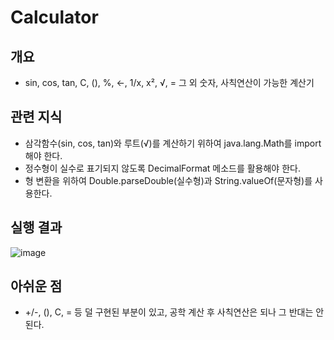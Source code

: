 # Calculator

## 개요
- sin, cos, tan, C, (), %, ←, 1/x, x², √, = 그 외 숫자, 사칙연산이 가능한 계산기

## 관련 지식
- 삼각함수(sin, cos, tan)와 루트(√)를 계산하기 위하여 java.lang.Math를 import 해야 한다.
- 정수형이 실수로 표기되지 않도록 DecimalFormat 메소드를 활용해야 한다.
- 형 변환을 위하여 Double.parseDouble(실수형)과 String.valueOf(문자형)를 사용한다.

## 실행 결과
![image](https://user-images.githubusercontent.com/73567158/122508708-5c984e80-d03d-11eb-9820-7b19255b2a0d.png)

## 아쉬운 점
- +/-, (), C, = 등 덜 구현된 부분이 있고, 공학 계산 후 사칙연산은 되나 그 반대는 안된다.
